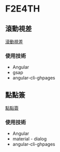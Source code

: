 # F2E4TH

## 滾動視差

[滾動視差](https://raquelyang.github.io/F2E-4TH/event-website)

### 使用技術
- Angular
- gsap
- angular-cli-ghpages

## 點點簽

[點點簽](https://raquelyang.github.io/F2E-4TH/pdf-signature)

### 使用技術
- Angular
- material - dialog
- angular-cli-ghpages
